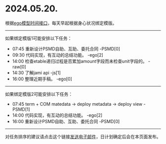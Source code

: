 # 2024.05.20.

根据[ego模型时间接口](https://gitee.com/hyg/blog/blob/master/timeflow.md)，每天早起根据身心状况绑定模版。

---
如果绑定模版1可能安排以下任务：

- 07:45	重新设计PSMD自助、互助、委托合同 -PSMD[0]
- 09:30	代码实现，有互动的总结功能。 -ego[2]
- 14:00	检查etable递归过程是否累加amount字段而未检查unit字段的。 -raw[0]
- 14:30	了解jami api -js[1]
- 16:00	整理近期手稿。 -ego[0]

---
如果绑定模版2可能安排以下任务：

- 07:45	term + COM matedata -> deploy metadata -> deploy view -PSMD[1]
- 14:00	代码实现，有互动的总结功能。 -ego[2]
- 16:00	重新设计PSMD自助、互助、委托合同 -PSMD[0]

---
对任务排序的建议请点击这个链接<a href="mailto:huangyg@mars22.com?subject=关于2024.05.20.任务排序的建议&body=date: 20240520%0D%0Afile: ../../blog/release/time/d.20240520.md%0D%0A---请勿修改邮件主题及以上内容---%0D%0A">发送电子邮件</a>，日计划确定后会在本页面发布。